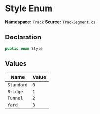 # Style Enum

**Namespace:** `Track`
**Source:** `TrackSegment.cs`

## Declaration

```csharp
public enum Style
```

## Values

| Name | Value |
|------|-------|
| `Standard` | `0` |
| `Bridge` | `1` |
| `Tunnel` | `2` |
| `Yard` | `3` |

